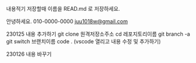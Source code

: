 내용적기
저장할때 이름을 READ.md 로 저장하세요.

안녕하세요.
010-0000-0000
juu1018w@gmail.com

230125 내용 추가하기
git clone 원격저장소주소
cd 레포지토리이름
git branch -a
git switch 브랜치이름
code . (vscode 열리고 내용 수정 및 추가하기)

230126 내용 바꾸기
